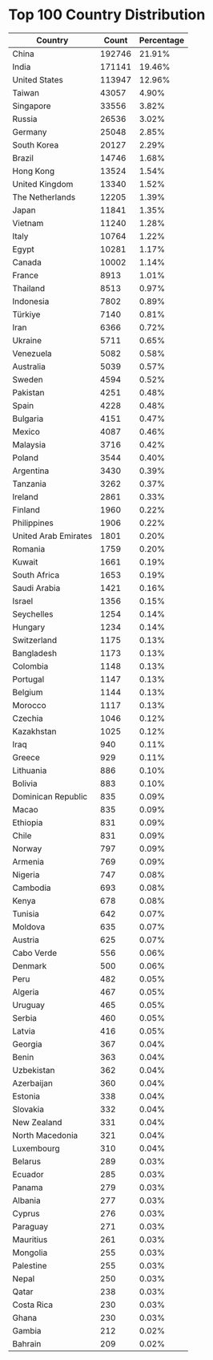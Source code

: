 # Top 100 Country Distribution
| Country | Count | Percentage |
|----|----|----|
| China | 192746 | 21.91% |
| India | 171141 | 19.46% |
| United States | 113947 | 12.96% |
| Taiwan | 43057 | 4.90% |
| Singapore | 33556 | 3.82% |
| Russia | 26536 | 3.02% |
| Germany | 25048 | 2.85% |
| South Korea | 20127 | 2.29% |
| Brazil | 14746 | 1.68% |
| Hong Kong | 13524 | 1.54% |
| United Kingdom | 13340 | 1.52% |
| The Netherlands | 12205 | 1.39% |
| Japan | 11841 | 1.35% |
| Vietnam | 11240 | 1.28% |
| Italy | 10764 | 1.22% |
| Egypt | 10281 | 1.17% |
| Canada | 10002 | 1.14% |
| France | 8913 | 1.01% |
| Thailand | 8513 | 0.97% |
| Indonesia | 7802 | 0.89% |
| Türkiye | 7140 | 0.81% |
| Iran | 6366 | 0.72% |
| Ukraine | 5711 | 0.65% |
| Venezuela | 5082 | 0.58% |
| Australia | 5039 | 0.57% |
| Sweden | 4594 | 0.52% |
| Pakistan | 4251 | 0.48% |
| Spain | 4228 | 0.48% |
| Bulgaria | 4151 | 0.47% |
| Mexico | 4087 | 0.46% |
| Malaysia | 3716 | 0.42% |
| Poland | 3544 | 0.40% |
| Argentina | 3430 | 0.39% |
| Tanzania | 3262 | 0.37% |
| Ireland | 2861 | 0.33% |
| Finland | 1960 | 0.22% |
| Philippines | 1906 | 0.22% |
| United Arab Emirates | 1801 | 0.20% |
| Romania | 1759 | 0.20% |
| Kuwait | 1661 | 0.19% |
| South Africa | 1653 | 0.19% |
| Saudi Arabia | 1421 | 0.16% |
| Israel | 1356 | 0.15% |
| Seychelles | 1254 | 0.14% |
| Hungary | 1234 | 0.14% |
| Switzerland | 1175 | 0.13% |
| Bangladesh | 1173 | 0.13% |
| Colombia | 1148 | 0.13% |
| Portugal | 1147 | 0.13% |
| Belgium | 1144 | 0.13% |
| Morocco | 1117 | 0.13% |
| Czechia | 1046 | 0.12% |
| Kazakhstan | 1025 | 0.12% |
| Iraq | 940 | 0.11% |
| Greece | 929 | 0.11% |
| Lithuania | 886 | 0.10% |
| Bolivia | 883 | 0.10% |
| Dominican Republic | 835 | 0.09% |
| Macao | 835 | 0.09% |
| Ethiopia | 831 | 0.09% |
| Chile | 831 | 0.09% |
| Norway | 797 | 0.09% |
| Armenia | 769 | 0.09% |
| Nigeria | 747 | 0.08% |
| Cambodia | 693 | 0.08% |
| Kenya | 678 | 0.08% |
| Tunisia | 642 | 0.07% |
| Moldova | 635 | 0.07% |
| Austria | 625 | 0.07% |
| Cabo Verde | 556 | 0.06% |
| Denmark | 500 | 0.06% |
| Peru | 482 | 0.05% |
| Algeria | 467 | 0.05% |
| Uruguay | 465 | 0.05% |
| Serbia | 460 | 0.05% |
| Latvia | 416 | 0.05% |
| Georgia | 367 | 0.04% |
| Benin | 363 | 0.04% |
| Uzbekistan | 362 | 0.04% |
| Azerbaijan | 360 | 0.04% |
| Estonia | 338 | 0.04% |
| Slovakia | 332 | 0.04% |
| New Zealand | 331 | 0.04% |
| North Macedonia | 321 | 0.04% |
| Luxembourg | 310 | 0.04% |
| Belarus | 289 | 0.03% |
| Ecuador | 285 | 0.03% |
| Panama | 279 | 0.03% |
| Albania | 277 | 0.03% |
| Cyprus | 276 | 0.03% |
| Paraguay | 271 | 0.03% |
| Mauritius | 261 | 0.03% |
| Mongolia | 255 | 0.03% |
| Palestine | 255 | 0.03% |
| Nepal | 250 | 0.03% |
| Qatar | 238 | 0.03% |
| Costa Rica | 230 | 0.03% |
| Ghana | 230 | 0.03% |
| Gambia | 212 | 0.02% |
| Bahrain | 209 | 0.02% |
